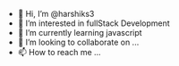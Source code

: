 - 👋 Hi, I’m @harshiks3
- 👀 I’m interested in fullStack Development
- 🌱 I’m currently learning javascript
- 💞️ I’m looking to collaborate on ...
- 📫 How to reach me ...

<!---
harshiks3/harshiks3 is a ✨ special ✨ repository because its `README.md` (this file) appears on your GitHub profile.
You can click the Preview link to take a look at your changes.
--->
